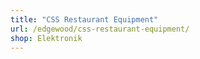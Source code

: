 ```yaml
---
title: "CSS Restaurant Equipment"
url: /edgewood/css-restaurant-equipment/
shop: Elektronik
---
```

